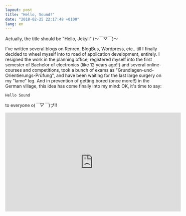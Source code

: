 ```yaml
---
layout: post
title: "Hello, Sound!"
date: "2018-02-25 22:17:48 +0100"
lang: en
---
```


Actually, the title should be "Hello, Jekyll" (～￣▽￣)～

I've written several blogs on Renren, BlogBus, Wordpress, etc.. till I finally decided to wheel myself into to road of application development, entirely. I resigned the work in the planning office, registered myself into the first semester of Bachelor of electronics (like 12 years ago!!) and several online-courses and competitions, took a bunch of exams as "Grundlagen-und-Orientierungs-Prüfung", and have been waiting for the last large surgery on my "lame" leg. And in prevention of getting bored (once more!!) in the German village, this idea has come finally into my mind: OK, it's time to say:

```
Hello Sound
```

to everyone o(*￣▽￣*)ブ!!

<!-- Inspirations from a TED video -->
<iframe width="560" height="315" src="https://www.youtube.com/embed/cSohjlYQI2A" frameborder="0" allow="autoplay; encrypted-media" allowfullscreen></iframe>

<!-- What is mainly about -->

<!-- How I built the blog and why I found Jekyll is a great idea -->
